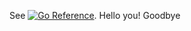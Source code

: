 See [![Go Reference](https://pkg.go.dev/badge/github.com/prometheus/client_golang/prometheus.svg)](https://pkg.go.dev/github.com/prometheus/client_golang/prometheus).
Hello you!
Goodbye
